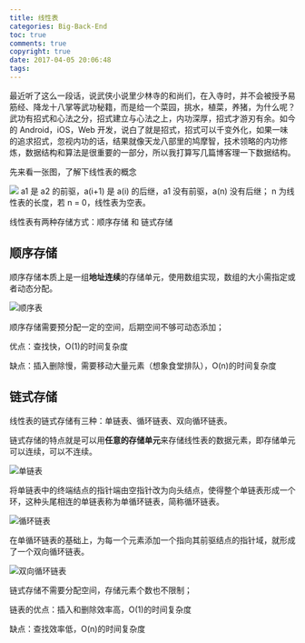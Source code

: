 ```yaml
---
title: 线性表
categories: Big-Back-End
toc: true
comments: true
copyright: true
date: 2017-04-05 20:06:48
tags:
---
```



最近听了这么一段话，说武侠小说里少林寺的和尚们，在入寺时，并不会被授予易筋经、降龙十八掌等武功秘籍，而是给一个菜园，挑水，植菜，养猪，为什么呢？武功有招式和心法之分，招式建立与心法之上，内功深厚，招式才游刃有余。如今的 Android，iOS，Web 开发，说白了就是招式，招式可以千变外化，如果一味的追求招式，忽视内功的话，结果就像天龙八部里的鸠摩智，技术领略的内功修炼，数据结构和算法是很重要的一部分，所以我打算写几篇博客理一下数据结构。

<!--more-->

先来看一张图，了解下线性表的概念


![](https://user-images.githubusercontent.com/8939151/111024037-72cbb880-8417-11eb-992d-1ac9db42a90c.png)
a1 是 a2 的前驱，a(i+1) 是 a(i) 的后继，a1 没有前驱，a(n) 没有后继；
n 为线性表的长度，若 n = 0，线性表为空表。


线性表有两种存储方式：顺序存储 和 链式存储

## 顺序存储

顺序存储本质上是一组**地址连续**的存储单元，使用数组实现，数组的大小需指定或者动态分配。

![顺序表](https://user-images.githubusercontent.com/8939151/111024048-82e39800-8417-11eb-84b9-d97d86a52089.png)

顺序存储需要预分配一定的空间，后期空间不够可动态添加；

优点：查找快，O(1)的时间复杂度

缺点：插入删除慢，需要移动大量元素（想象食堂排队），O(n)的时间复杂度

## 链式存储

线性表的链式存储有三种：单链表、循环链表、双向循环链表。

链式存储的特点就是可以用**任意的存储单元**来存储线性表的数据元素，即存储单元可以连续，可以不连续。



![单链表](https://user-images.githubusercontent.com/8939151/111024054-90991d80-8417-11eb-9a9d-6abbc432e749.png)

将单链表中的终端结点的指针端由空指针改为向头结点，使得整个单链表形成一个环，这种头尾相连的单链表称为单循环链表，简称循环链表。


![循环链表](https://user-images.githubusercontent.com/8939151/111024063-9db60c80-8417-11eb-82b2-82f9c72337fa.png)

在单循环链表的基础上，为每一个元素添加一个指向其前驱结点的指针域，就形成了一个双向循环链表。

![双向循环链表](https://user-images.githubusercontent.com/8939151/111024069-ac042880-8417-11eb-8858-3a43c544dd87.png)

链式存储不需要分配空间，存储元素个数也不限制；

链表的优点：插入和删除效率高，O(1)的时间复杂度

缺点：查找效率低，O(n)的时间复杂度


